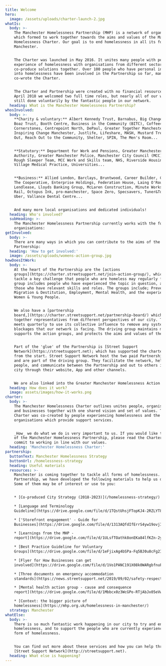 ```yaml
---
title: Welcome
hero:
  image: /assets/uploads/charter-launch-2.jpg
whatIs:
  body: >-
    The Manchester Homelessness Partnership (MHP) is a network of organisations
    which formed to work together towards the aims and values of the Manchester
    Homelessness Charter. Our goal is to end homelessness in all its forms in
    Manchester.


    The Charter was launched in May 2016. It unites many people with personal
    experience of homelessness with organisations from different sectors, to
    co-produce solutions together. Over 100 people who have personal insight
    into homelessness have been involved in the Partnership so far, many of whom
    co-wrote the Charter.


    The Charter and Partnership were created with no financial resource. In
    April 2018 we welcomed two full time roles, but nearly all of our work is
    still done voluntarily by the fantastic people in our network.
  heading: What is the Manchester Homelessness Partnership?
whosInvolved:
  body: >-
    **Charity & voluntary:** Albert Kennedy Trust, Barnabus, Big Change MCR,
    Boaz Trust, Booth Centre, Business in the Community (BITC), Coffee4Craig,
    Cornerstones, Centrepoint North, DePaul, Greater Together Manchester,
    Inspiring Change Manchester, Justlife, Lifeshare, MASH, Mustard Tree, On the
    Out, Reach Out to the Community, Shelter, SPIN, The Men's Room...


    **Statutory:** Department for Work and Pensions, Greater Manchester Combined
    Authority, Greater Manchester Police, Manchester City Council (MCC), MCC
    Rough Sleeper Team, MCC Work and Skills team, NHS, Riverside Housing, Urban
    Village Medical Practice, Universities... 


    **Business:** Allied London, Barclays, Bruntwood, Career Builder, CityCo.,
    The Cooperative, Enterprise Holdings, Federation House, Laing O'Rourke,
    Lendlease, Lloyds Banking Group, McLaren Construction, Minute Works, Network
    Rail, Octopus Ink, pro-manchester, Space Zero, Specsavers, Tuner&Townsend,
    Uber, Vallance Dental Centre...


    And many more local organisations and dedicated individuals!
  heading: Who's involved?
  subHeading: >-
    The Manchester Homelessness Partnership currently works with the following
    organisations:
getInvolved:
  body: >-
    There are many ways in which you can contribute to the aims of the
    Partnership:
  heading: 'How to get involved:'
  image: /assets/uploads/womens-action-group.jpg
howDoesItWork:
  body: >-
    At the heart of the Partnership are the [actions
    groups](https://charter.streetsupport.net/join-action-group/), which each
    tackle a key challenge that people who are homeless may regularly face. Each
    group includes people who have experienced the topic in question, as well as
    those who have relevant skills and roles. The groups include; Prevention,
    Migration & Destitution, Employment, Mental Health, and the experiences of
    Women & Young People.


    We also have a [partnership
    board,](https://charter.streetsupport.net/partnership-board/) which brings
    together representatives from different perspectives of our city. The board
    meets quarterly to use its collective influence to remove any systemic
    blockages that our network is facing. The driving group maintains momentum,
    supports the action groups, and protects the aims and values of the charter.


    Part of the 'glue' of the Partnership is [Street Support
    Network](https://streetsupport.net); which has supported the charter mission
    from the start. Street Support Network host the two paid Partnership roles
    and are part of the driving group. They facilitate the network, help connect
    people, and communicate between the Partnership and out to others in the
    city through their website, App and other channels.


    We are also linked into the Greater Manchester Homelessness Action Network.
  heading: How does it work?
  image: assets/images/how-it-works.png
charter:
  body: >-
    The Manchester Homelessness Charter outlines unites people, organisations,
    and businesses together with one shared vision and set of values. The
    Charter was co-created by people experiencing homelessness and the
    organisations which provide support services.


    _How_ we do what we do is very important to us. If you would like to be part
    of the Manchester Homelessness Partnership, please read the Charter and
    commit to working in line with our values.
  heading: 'Manchester Homelessness Charter:'
partnership:
  buttonText: Manchester Homelessness Strategy
  buttonUrl: /homelessness-strategy
  heading: Useful materials
  resources: >-
    Manchester is coming together to tackle all forms of homelessness. As a
    Partnership, we have developed the following materials to help us do this.
    Some of them may be of interest or use to you:


    * [Co-produced City Strategy (2018-2023)](/homelessness-strategy/)

    * [Language and Terminology
    Guideline](https://drive.google.com/file/d/1TQstUhsjFTopKJ4-2RZLYT8YY4py9EUj/view?usp=sharing)

    * ['Storefront engagement' - Guide for
    Businesses](https://drive.google.com/file/d/1313AQfdIfErrS4yw19ovjINoFUl9otG6/view)

    * [Learnings from the MHP -
    report](https://drive.google.com/file/d/1ULsfTOathk8onEKa84lfKZn-2yQm_MCF/view?usp=sharing)

    * [Best Practice Guideline for Voluntary
    Groups](https://drive.google.com/file/d/1eFjixAg4bSPa-Fq5BJ0u8cFg2I7Uoidl/view?usp=sharing) 

    * [Flyer for How Businesses can get
    involved](https://drive.google.com/file/d/1Vo1PANC191X08k0WARgbfnuFiYPQkeCa/view)

    * [Three documents on emergency accommodation
    standards](https://news.streetsupport.net/2019/09/02/safety-respect-support/)

    * [Mental health action group - cause and consequence
    report](https://drive.google.com/file/d/1Mbbcx0z3WcGPo-RTjAbJx05eVwIrw4rB/view?usp=sharing)

    * [Context: the bigger picture of
    homelessness](https://mhp.org.uk/homelessness-in-manchester/)
  strategy: Manchester
whatElse:
  body: >-
    There is so much fantastic work happening in our city to try and end
    homelessness, and to support the people who are currently experiencing a
    form of homelessness. 


    You can find out more about these services and how you can help through:
    [Street Support Network](http://streetsupport.net).
  heading: What else is happening?
---
```


